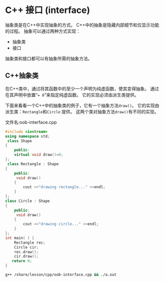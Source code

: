 # C++ 接口 (interface)

抽象类是在C++中实现抽象的方式。 C++中的抽象是隐藏内部细节和仅显示功能的过程。 抽象可以通过两种方式实现：

- 抽象类
- 接口

抽象类和接口都可以有抽象所需的抽象方法。

## C++抽象类

在C++类中，通过将其函数中的至少一个声明为纯虚函数，使其变得抽象。 通过在其声明中放置“`= 0`”来指定纯虚函数。 它的实现必须由派生类提供。

下面来看看一个C++中的抽象类的例子，它有一个抽象方法`draw()`。 它的实现由派生类：`Rectangle`和`Circle` 提供。 这两个类对抽象方法`draw()`有不同的实现。

文件名:oob-interface.cpp

```cpp
#include <iostream>  
using namespace std;  
 class Shape    
{    
    public:   
    virtual void draw()=0;    
};    
 class Rectangle : Shape    
{    
    public:  
     void draw()    
    {    
        cout <<"drawing rectangle..." <<endl;    
    }    
};    
class Circle : Shape    
{    
    public:  
     void draw()    
    {    
        cout <<"drawing circle..." <<endl;    
    }    
};    
int main( ) {  
    Rectangle rec;  
    Circle cir;  
    rec.draw();    
    cir.draw();   
   return 0;  
}
```

```bash
g++ /share/lesson/cpp/oob-interface.cpp && ./a.out
```

